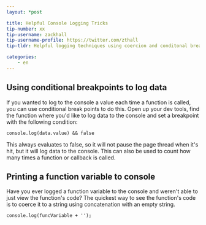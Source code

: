 ```yaml
---
layout: *post

title: Helpful Console Logging Tricks
tip-number: xx
tip-username: zackhall
tip-username-profile: https://twitter.com/zthall
tip-tldr: Helpful logging techniques using coercion and conditonal breakpoints.

categories:
    - en
---
```


## Using conditional breakpoints to log data

If you wanted to log to the console a value each time a function is called, you can use conditional break points to do this. Open up your dev tools, find the function where you'd like to log data to the console and set a breakpoint with the following condition:

```
console.log(data.value) && false
```

This always evaluates to false, so it will not pause the page thread when it's hit, but it will log data to the console. This can also be used to count how many times a function or callback is called.

## Printing a function variable to console

Have you ever logged a function variable to the console and weren't able to just view the function's code? The quickest way to see the function's code is to coerce it to a string using concatenation with an empty string.

```
console.log(funcVariable + '');
```